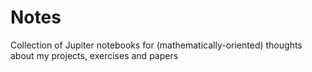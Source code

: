 # Notes
Collection of Jupiter notebooks for (mathematically-oriented) thoughts about my projects, exercises and papers
